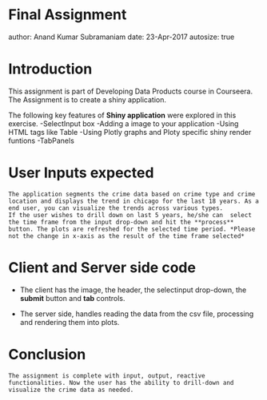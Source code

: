 Final Assignment
========================================================
author: Anand Kumar Subramaniam
date: 23-Apr-2017
autosize: true

Introduction
========================================================
    
This assignment is part of Developing Data Products course in Courseera. 
The Assignment is to create a shiny application. 

The following key features of **Shiny application** were explored in this exercise.
-SelectInput box
-Adding a image to your application
-Using HTML tags like Table
-Using Plotly graphs and Ploty specific shiny render funtions
-TabPanels

User Inputs expected
========================================================
    The application segments the crime data based on crime type and crime location and displays the trend in chicago for the last 18 years. As a end user, you can visualize the trends across various types. 
    If the user wishes to drill down on last 5 years, he/she can  select the time frame from the input drop-down and hit the **process** button. The plots are refreshed for the selected time period. *Please not the change in x-axis as the result of the time frame selected*


Client  and Server side code
========================================================
- The client has the image, the header, the selectinput drop-down, the **submit** button and **tab** controls.

- The server side, handles reading the data from the csv file, processing and rendering them into plots.

Conclusion
========================================================
    The assignment is complete with input, output, reactive functionalities. Now the user has the ability to drill-down and visualize the crime data as needed.
